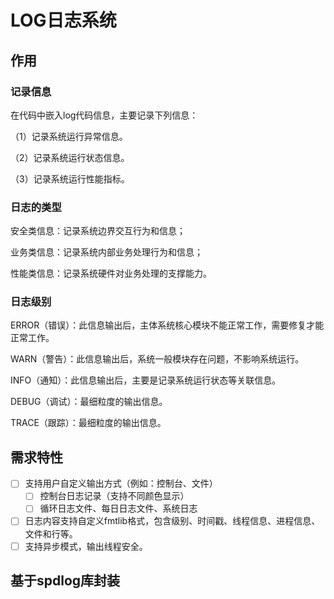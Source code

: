 # LOG日志系统

## 作用

### 记录信息

在代码中嵌入log代码信息，主要记录下列信息：

（1）记录系统运行异常信息。

（2）记录系统运行状态信息。

（3）记录系统运行性能指标。

### 日志的类型

安全类信息：记录系统边界交互行为和信息；

业务类信息：记录系统内部业务处理行为和信息；

性能类信息：记录系统硬件对业务处理的支撑能力。

### 日志级别

ERROR（错误）：此信息输出后，主体系统核心模块不能正常工作，需要修复才能正常工作。

WARN（警告）：此信息输出后，系统一般模块存在问题，不影响系统运行。

INFO（通知）：此信息输出后，主要是记录系统运行状态等关联信息。

DEBUG（调试）：最细粒度的输出信息。

TRACE（跟踪）：最细粒度的输出信息。

## 需求特性

- [ ] 支持用户自定义输出方式（例如：控制台、文件）
  - [ ] 控制台日志记录（支持不同颜色显示）
  - [ ] 循环日志文件、每日日志文件、系统日志
- [ ] 日志内容支持自定义fmtlib格式，包含级别、时间戳、线程信息、进程信息、文件和行等。
- [ ] 支持异步模式，输出线程安全。

## 基于spdlog库封装

